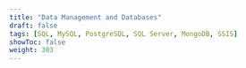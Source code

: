 ```yaml
---
title: "Data Management and Databases"
draft: false
tags: [SQL, MySQL, PostgreSQL, SQL Server, MongoDB, SSIS]
showToc: false
weight: 303
--- 
```


